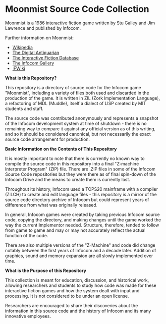 # Moonmist Source Code Collection

Moonmist is a 1986 interactive fiction game written by Stu Galley and Jim Lawrence and published by Infocom.

Further information on Moonmist:

* [Wikipedia](https://en.wikipedia.org/wiki/Moonmist)
* [The Digital Antiquarian](https://www.filfre.net/2015/03/moonmist/)
* [The Interactive Fiction Database](https://ifdb.tads.org/viewgame?id=c66u816v8kx2jzm2)
* [The Infocom Gallery](https://gallery.guetech.org/moonmist/moonmist.html)
* [IFWiki](http://www.ifwiki.org/index.php/Moonmist)

__What is this Repository?__

This repository is a directory of source code for the Infocom game "Moonmist", including a variety of files both used and discarded in the production of the game. It is written in ZIL (Zork Implementation Language), a refactoring of MDL (Muddle), itself a dialect of LISP created by MIT students and staff.

The source code was contributed anonymously and represents a snapshot of the Infocom development system at time of shutdown - there is no remaining way to compare it against any official version as of this writing, and so it should be considered canonical, but not necessarily the exact source code arrangement for production.

__Basic Information on the Contents of This Repository__

It is mostly important to note that there is currently no known way to compile the source code in this repository into a final "Z-machine Interpreter Program" (ZIP) file. There are .ZIP files in some of the Infocom Source Code repositories but they were there as of final spin-down of the Infocom Drive and the means to create them is currently lost.

Throughout its history, Infocom used a TOPS20 mainframe with a compiler (ZILCH) to create and edit language files - this repository is a mirror of the source code directory archive of Infocom but could represent years of difference from what was originally released.

In general, Infocom games were created by taking previous Infocom source code, copying the directory, and making changes until the game worked the way the current Implementor needed. Structure, therefore, tended to follow from game to game and may or may not accurately reflect the actual function of the code.

There are also multiple versions of the "Z-Machine" and code did change notably between the first years of Infocom and a decade later. Addition of graphics, sound and memory expansion are all slowly implemented over time.

__What is the Purpose of this Repository__

This collection is meant for education, discussion, and historical work, allowing researchers and students to study how code was made for these interactive fiction games and how the system dealt with input and processing. It is not considered to be under an open license.

Researchers are encouraged to share their discoveries about the information in this source code and the history of Infocom and its many innovative employees.

